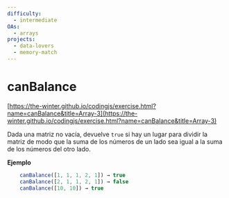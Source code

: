 ```yaml
---
difficulty:
  - intermediate
OAs:
  - arrays
projects:
  - data-lovers
  - memory-match
---
```


# canBalance

[https://the-winter.github.io/codingjs/exercise.html?name=canBalance&title=Array-3](https://the-winter.github.io/codingjs/exercise.html?name=canBalance&title=Array-3)

Dada una matriz no vacía, devuelve `true` si hay un lugar
para dividir la matriz de modo que la suma de los números de
un lado sea igual a la suma de los números del otro lado.

__Ejemplo__

```js
    canBalance([1, 1, 1, 2, 1]) → true
    canBalance([2, 1, 1, 2, 1]) → false
    canBalance([10, 10]) → true
```
